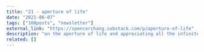 ```yaml
---
title: "21 - aperture of life"
date: "2021-06-07"
tags: ["100posts", "newsletter"]
external_link: "https://spencerchang.substack.com/p/aperture-of-life"
description: "on the aperture of life and appreciating all the infinite detail and intricacy in our everyday"
related: []
---
```

